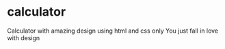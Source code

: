 # calculator
Calculator with amazing design using html and css only You just fall in love with design

